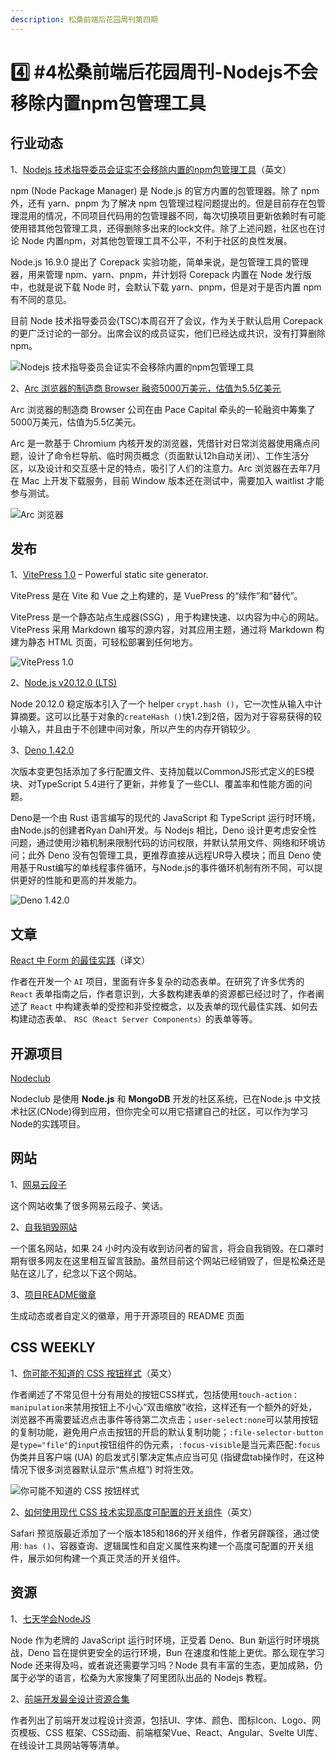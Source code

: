 ```yaml
---
description: 松桑前端后花园周刊第四期
---
```


# 4️⃣ #4松桑前端后花园周刊-Nodejs不会移除内置npm包管理工具

## 行业动态

1、[Nodejs 技术指导委员会证实不会移除内置的npm包管理工具](https://socket.dev/blog/node-js-tsc-confirms-no-intention-to-remove-npm-from-distribution)（英文）

npm (Node Package Manager) 是 Node.js 的官方内置的包管理器。除了 npm 外，还有 yarn、pnpm 为了解决 npm 包管理过程问题提出的。但是目前存在包管理混用的情况，不同项目代码用的包管理器不同，每次切换项目更新依赖时有可能使用错其他包管理工具，还得删除多出来的lock文件。除了上述问题，社区也在讨论 Node 内置npm，对其他包管理工具不公平，不利于社区的良性发展。

Node.js 16.9.0 提出了 Corepack 实验功能，简单来说，是包管理工具的管理器，用来管理 npm、yarn、pnpm，并计划将 Corepack 内置在 Node 发行版中，也就是说下载 Node 时，会默认下载 yarn、pnpm，但是对于是否内置 npm 有不同的意见。

目前 Node 技术指导委员会(TSC)本周召开了会议，作为关于默认启用 Corepack 的更广泛讨论的一部分。出席会议的成员证实，他们已经达成共识，没有打算删除 npm。

![Nodejs 技术指导委员会证实不会移除内置的npm包管理工具](https://s2.loli.net/2024/03/31/EeXdBoDwAx9Hnz4.png)

2、[Arc 浏览器的制造商 Browser ](https://techcrunch.com/2024/03/21/the-browser-company-raises-50-million-at-550-million-valuation/)[融资](https://techcrunch.com/2024/03/21/the-browser-company-raises-50-million-at-550-million-valuation/)[5000万美元，估值为5.5亿美元](https://techcrunch.com/2024/03/21/the-browser-company-raises-50-million-at-550-million-valuation/)

Arc 浏览器的制造商 Browser 公司在由 Pace Capital 牵头的一轮融资中筹集了5000万美元，估值为5.5亿美元。

Arc 是一款基于 Chromium 内核开发的浏览器，凭借针对日常浏览器使用痛点问题，设计了命令栏导航、临时网页概念（页面默认12h自动关闭）、工作生活分区，以及设计和交互感十足的特点，吸引了人们的注意力。Arc 浏览器在去年7月在 Mac 上开发下载服务，目前 Window 版本还在测试中，需要加入 waitlist 才能参与测试。

![Arc 浏览器](https://s2.loli.net/2024/03/31/e1xpqOiMRNkQm5v.png)

## 发布

1、[VitePress 1.0](https://vitepress.dev/) – Powerful static site generator.

VitePress 是在 Vite 和 Vue 之上构建的，是 VuePress 的“续作”和“替代”。

VitePress 是一个静态站点生成器(SSG) ，用于构建快速、以内容为中心的网站。VitePress 采用 Markdown 编写的源内容，对其应用主题，通过将 Markdown 构建为静态 HTML 页面，可轻松部署到任何地方。

![VitePress 1.0](https://s2.loli.net/2024/03/31/BGAx7MfHRm2yn9a.png)

2、[Node.js v20.12.0 (LTS)](https://javascriptweekly.com/link/153170/web)

Node 20.12.0 稳定版本引入了一个 helper `crypt.hash ()`，它一次性从输入中计算摘要。这可以比基于对象的`createHash ()`快1.2到2倍，因为对于容易获得的较小输入，并且由于不创建中间对象，所以产生的内存开销较少。

3、[Deno 1.42.0](https://javascriptweekly.com/link/153173/web)

次版本变更包括添加了多行配置文件、支持加载以CommonJS形式定义的ES模块、对TypeScript 5.4进行了更新，并修复了一些CLI、覆盖率和性能方面的问题。

Deno是一个由 Rust 语言编写的现代的 JavaScript 和 TypeScript 运行时环境，由Node.js的创建者Ryan Dahl开发。与 Nodejs 相比，Deno 设计更考虑安全性问题，通过使用沙箱机制来限制代码的访问权限，并默认禁用文件、网络和环境访问；此外 Deno 没有包管理工具，更推荐直接从远程UR导入模块；而且 Deno 使用基于Rust编写的单线程事件循环，与Node.js的事件循环机制有所不同，可以提供更好的性能和更高的并发能力。

![Deno 1.42.0](https://s2.loli.net/2024/03/31/RKQTAjEzyX8bYud.png)

## 文章

[React 中 Form 的最佳实践](https://mp.weixin.qq.com/s/JikF87PYtxnb9uxEtTtGNA)（译文）

作者在开发一个 `AI` 项目，里面有许多复杂的动态表单。在研究了许多优秀的 `React` 表单指南之后，作者意识到，大多数构建表单的资源都已经过时了，作者阐述了 `React` 中构建表单的受控和非受控概念，以及表单的现代最佳实践、如何去构建动态表单、 `RSC（React Server Components）`的表单等等。

## 开源项目

[Nodeclub](https://github.com/cnodejs/nodeclub)

Nodeclub 是使用 **Node.js** 和 **MongoDB** 开发的社区系统，已在Node.js 中文技术社区(CNode)得到应用，但你完全可以用它搭建自己的社区，可以作为学习Node的实践项目。

## 网站

1、[网易云段子](https://www.yduanzi.com/)

这个网站收集了很多网易云段子、笑话。

2、[自我销毁网站](https://www.thiswebsitewillselfdestruct.com/)

一个匿名网站，如果 24 小时内没有收到访问者的留言，将会自我销毁。在口罩时期有很多网友在这里相互留言鼓励。虽然目前这个网站已经销毁了，但是松桑还是贴在这儿了，纪念以下这个网站。

3、[项目README徽章](https://shields.io/)

生成动态或者自定义的徽章，用于开源项目的 README 页面

## CSS WEEKLY

1、[你可能不知道的 CSS 按钮样式](https://dbushell.com/2024/03/10/css-button-styles-you-might-not-know)（英文）

作者阐述了不常见但十分有用处的按钮CSS样式，包括使用`touch-action：manipulation`来禁用按钮上不小心“双击缩放”收拾，这样还有一个额外的好处，浏览器不再需要延迟点击事件等待第二次点击；`user-select:none`可以禁用按钮的复制功能，避免用户点击按钮的开启的默认复制功能；`:file-selector-button`是`type="file"`的`input`按钮组件的伪元素，`:focus-visible`是当元素匹配`:focus`伪类并且客户端 (UA) 的启发式引擎决定焦点应当可见 (指键盘tab操作时，在这种情况下很多浏览器默认显示“焦点框”) 时将生效。

![你可能不知道的 CSS 按钮样式](https://s2.loli.net/2024/03/31/wX5nDyVmlYIkG7F.png)

2、[如何使用现代 CSS 技术实现高度可配置的开关组件](https://piccalil.li/blog/a-highly-configurable-switch-component-using-modern-css)（英文）

Safari 预览版最近添加了一个版本185和186的开关组件，作者另辟蹊径，通过使用: `has ()`、容器查询、逻辑属性和自定义属性来构建一个高度可配置的开关组件，展示如何构建一个真正灵活的开关组件。

## 资源

1、[七天学会NodeJS](http://nqdeng.github.io/7-days-nodejs/#1.1)

Node 作为老牌的 JavaScript 运行时环境，正受着 Deno、Bun 新运行时环境挑战，Deno 旨在提供更安全的运行环境，Bun 在速度和性能上更优。那么现在学习 Node 还来得及吗，或者说还需要学习吗？Node 具有丰富的生态，更加成熟，仍属于必学的语言，松桑为大家搜集了阿里团队出品的 Nodejs 教程。

2、[前端开发最全设计资源合集](https://github.com/bradtraversy/design-resources-for-developers?tab=readme-ov-file#ui-graphics)

作者列出了前端开发过程设计资源，包括UI、字体、颜色、图标Icon、Logo、网页模板、CSS 框架、CSS动画、前端框架Vue、React、Angular、Svelte UI库、在线设计工具网站等等清单。
